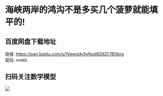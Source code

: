 # 海峡两岸的鸿沟不是多买几个菠萝就能填平的!

## 百度网盘下载地址

链接: https://pan.baidu.com/s/1Vewgdy5yNxd6S9ZC1B0brg  
密码: nmkb

## 扫码关注数学模型
![](https://avatars3.githubusercontent.com/u/56642120?s=200&v=4)
